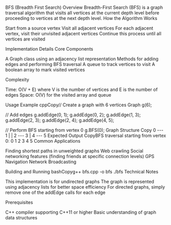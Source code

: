 BFS (Breadth First Search)
Overview
Breadth-First Search (BFS) is a graph traversal algorithm that visits all vertices at the current depth level before proceeding to vertices at the next depth level.
How the Algorithm Works

Start from a source vertex
Visit all adjacent vertices
For each adjacent vertex, visit their unvisited adjacent vertices
Continue this process until all vertices are visited

Implementation Details
Core Components

A Graph class using an adjacency list representation
Methods for adding edges and performing BFS traversal
A queue to track vertices to visit
A boolean array to mark visited vertices

Complexity

Time: O(V + E) where V is the number of vertices and E is the number of edges
Space: O(V) for the visited array and queue

Usage Example
cppCopy// Create a graph with 6 vertices
Graph g(6);

// Add edges
g.addEdge(0, 1);
g.addEdge(0, 2);
g.addEdge(1, 3);
g.addEdge(2, 3);
g.addEdge(2, 4);
g.addEdge(4, 5);

// Perform BFS starting from vertex 0
g.BFS(0);
Graph Structure
Copy   0 --- 1
   |     |
   2 --- 3
   |
   4 --- 5
Expected Output
CopyBFS traversal starting from vertex 0: 0 1 2 3 4 5
Common Applications

Finding shortest paths in unweighted graphs
Web crawling
Social networking features (finding friends at specific connection levels)
GPS Navigation
Network Broadcasting

Building and Running
bashCopyg++ bfs.cpp -o bfs
./bfs
Technical Notes

This implementation is for undirected graphs
The graph is represented using adjacency lists for better space efficiency
For directed graphs, simply remove one of the addEdge calls for each edge

Prerequisites

C++ compiler supporting C++11 or higher
Basic understanding of graph data structures
